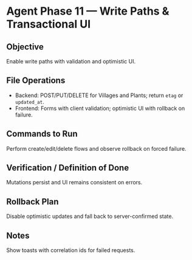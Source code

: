 # Agent Phase 11 — Write Paths & Transactional UI

## Objective
Enable write paths with validation and optimistic UI.

## File Operations
- Backend: POST/PUT/DELETE for Villages and Plants; return `etag` or `updated_at`.
- Frontend: Forms with client validation; optimistic UI with rollback on failure.

## Commands to Run
Perform create/edit/delete flows and observe rollback on forced failure.

## Verification / Definition of Done
Mutations persist and UI remains consistent on errors.

## Rollback Plan
Disable optimistic updates and fall back to server-confirmed state.

## Notes
Show toasts with correlation ids for failed requests.
